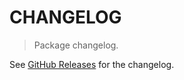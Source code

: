 # CHANGELOG

> Package changelog.

See [GitHub Releases](https://github.com/stdlib-js/math-base-special-gamma-lanczos-sum-expg-scaled/releases) for the changelog.
